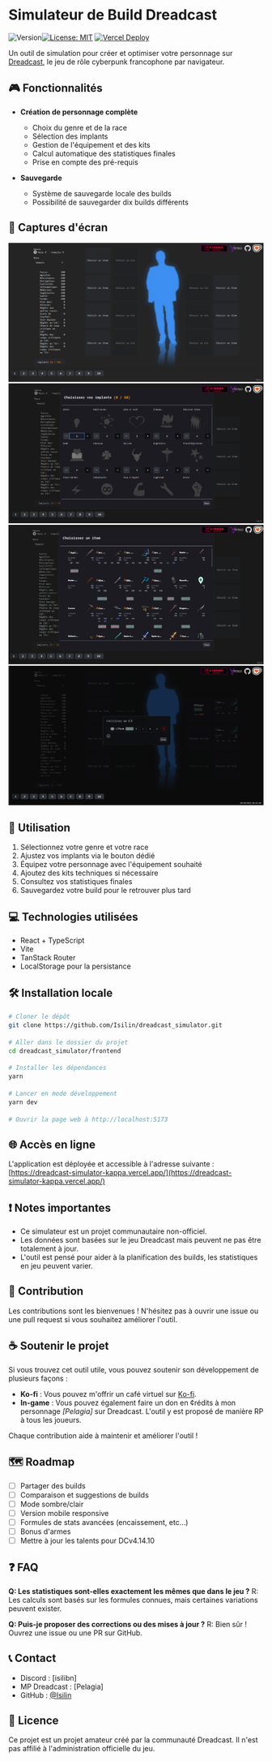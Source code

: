 # Simulateur de Build Dreadcast

![Version](https://img.shields.io/github/v/release/Isilin/dreadcast_simulator)[![License: MIT](https://img.shields.io/badge/License-MIT-yellow.svg)](https://opensource.org/licenses/MIT)
[![Vercel Deploy](https://deploy-badge.vercel.app/vercel/dreadcast-simulator-kappa)](https://dreadcast-simulator-kappa.vercel.app/)

Un outil de simulation pour créer et optimiser votre personnage sur [Dreadcast](https://dreadcast.net), le jeu de rôle cyberpunk francophone par navigateur.

## 🎮 Fonctionnalités

- **Création de personnage complète**

  - Choix du genre et de la race
  - Sélection des implants
  - Gestion de l'équipement et des kits
  - Calcul automatique des statistiques finales
  - Prise en compte des pré-requis

- **Sauvegarde**
  - Système de sauvegarde locale des builds
  - Possibilité de sauvegarder dix builds différents

## 📸 Captures d'écran

![Interface principale](screenshots/main.png)
![Gestion des implants](screenshots/implants.png)
![Choix des items](screenshots/items.png)
![Ajout de kits](screenshots/kits.png)

## 🚀 Utilisation

1. Sélectionnez votre genre et votre race
2. Ajustez vos implants via le bouton dédié
3. Équipez votre personnage avec l'équipement souhaité
4. Ajoutez des kits techniques si nécessaire
5. Consultez vos statistiques finales
6. Sauvegardez votre build pour le retrouver plus tard

## 💻 Technologies utilisées

- React + TypeScript
- Vite
- TanStack Router
- LocalStorage pour la persistance

## 🛠️ Installation locale

```bash
# Cloner le dépôt
git clone https://github.com/Isilin/dreadcast_simulator.git

# Aller dans le dossier du projet
cd dreadcast_simulator/frontend

# Installer les dépendances
yarn

# Lancer en mode développement
yarn dev

# Ouvrir la page web à http://localhost:5173
```

## 🌐 Accès en ligne

L'application est déployée et accessible à l'adresse suivante :  
[https://dreadcast-simulator-kappa.vercel.app/](https://dreadcast-simulator-kappa.vercel.app/)

## ❗ Notes importantes

- Ce simulateur est un projet communautaire non-officiel.
- Les données sont basées sur le jeu Dreadcast mais peuvent ne pas être totalement à jour.
- L'outil est pensé pour aider à la planification des builds, les statistiques en jeu peuvent varier.

## 🤝 Contribution

Les contributions sont les bienvenues ! N'hésitez pas à ouvrir une issue ou une pull request si vous souhaitez améliorer l'outil.

## ☕ Soutenir le projet

Si vous trouvez cet outil utile, vous pouvez soutenir son développement de plusieurs façons :

- **Ko-fi** : Vous pouvez m'offrir un café virtuel sur [Ko-fi](https://ko-fi.com/isilin).
- **In-game** : Vous pouvez également faire un don en ¢rédits à mon personnage _[Pelagia]_ sur Dreadcast. L'outil y est proposé de manière RP à tous les joueurs.

Chaque contribution aide à maintenir et améliorer l'outil !

## 🗺️ Roadmap

- [ ] Partager des builds
- [ ] Comparaison et suggestions de builds
- [ ] Mode sombre/clair
- [ ] Version mobile responsive
- [ ] Formules de stats avancées (encaissement, etc...)
- [ ] Bonus d'armes
- [ ] Mettre à jour les talents pour DCv4.14.10

## ❓ FAQ

**Q: Les statistiques sont-elles exactement les mêmes que dans le jeu ?**
R: Les calculs sont basés sur les formules connues, mais certaines variations peuvent exister.

**Q: Puis-je proposer des corrections ou des mises à jour ?**
R: Bien sûr ! Ouvrez une issue ou une PR sur GitHub.

## 📞 Contact

- Discord : [isilibn]
- MP Dreadcast : [Pelagia]
- GitHub : [@Isilin](https://github.com/Isilin)

## 📝 Licence

Ce projet est un projet amateur créé par la communauté Dreadcast. Il n'est pas affilié à l'administration officielle du jeu.
